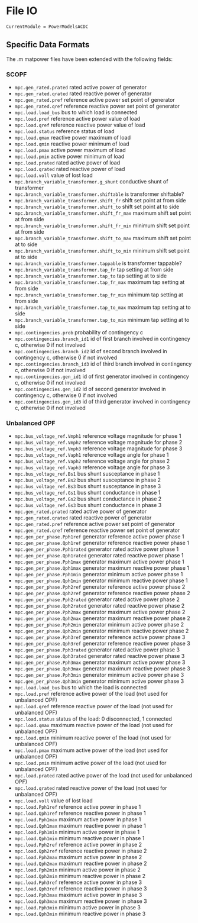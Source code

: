 # File IO

```@meta
CurrentModule = PowerModelsACDC
```

## Specific Data Formats
The .m matpower files have been extended with the following fields:

### SCOPF

- `mpc.gen_rated.prated` rated active power of generator
- `mpc.gen_rated.qrated` rated reactive power of generator
- `mpc.gen_rated.pref`  reference active power set point of generator
- `mpc.gen_rated.qref`  reference reactive power set point of generator
- `mpc.load.load_bus` bus to which load is connected
- `mpc.load.pref` reference active power value of load
- `mpc.load.qref` reference reactive power value of load
- `mpc.load.status` reference status of load
- `mpc.load.qmax` reactive power maximum of load
- `mpc.load.qmin` reactive power minimum of load
- `mpc.load.pmax` active power maximum of load
- `mpc.load.pmin` active power minimum of load
- `mpc.load.prated` rated active power of load
- `mpc.load.qrated` rated reactive power of load
- `mpc.load.voll` value of lost load
- `mpc.branch_variable_transformer.g_shunt` conductive shunt of transformer
- `mpc.branch_variable_transformer.shiftable` is transformer shiftable?
- `mpc.branch_variable_transformer.shift_fr` shift set point at from side
- `mpc.branch_variable_transformer.shift_to` shift set point at to side
- `mpc.branch_variable_transformer.shift_fr_max` maximum shift set point at from side
- `mpc.branch_variable_transformer.shift_fr_min` minimum shift set point at from side
- `mpc.branch_variable_transformer.shift_to_max` maximum shift set point at to side
- `mpc.branch_variable_transformer.shift_to_min` minimum shift set point at to side
- `mpc.branch_variable_transformer.tappable` is transformer tappable?
- `mpc.branch_variable_transformer.tap_fr` tap setting at from side
- `mpc.branch_variable_transformer.tap_to` tap setting at to side
- `mpc.branch_variable_transformer.tap_fr_max` maximum tap setting at from side
- `mpc.branch_variable_transformer.tap_fr_min` minimum tap setting at from side
- `mpc.branch_variable_transformer.tap_to_max` maximum tap setting at to side
- `mpc.branch_variable_transformer.tap_to_min` minimum tap setting at to side
- `mpc.contingencies.prob` probability of contingency c
- `mpc.contingencies.branch_id1` id of first branch involved in contingency c, otherwise 0 if not involved
- `mpc.contingencies.branch_id2` id of second branch involved in contingency c, otherwise 0 if not involved
- `mpc.contingencies.branch_id3` id of third branch involved in contingency c, otherwise 0 if not involved
- `mpc.contingencies.gen_id1` id of first generator involved in contingency c, otherwise 0 if not involved
- `mpc.contingencies.gen_id2` id of second generator involved in contingency c, otherwise 0 if not involved
- `mpc.contingencies.gen_id3` id of third generator involved in contingency c, otherwise 0 if not involved



### Unbalanced OPF
- `mpc.bus_voltage_ref.Vmph1` reference voltage magnitude for phase 1
- `mpc.bus_voltage_ref.Vmph2` reference voltage magnitude for phase 2
- `mpc.bus_voltage_ref.Vmph3` reference voltage magnitude for phase 3
- `mpc.bus_voltage_ref.Vaph1` reference voltage angle for phase 1
- `mpc.bus_voltage_ref.Vaph2` reference voltage angle for phase 2
- `mpc.bus_voltage_ref.Vaph3` reference voltage angle for phase 3
- `mpc.bus_voltage_ref.Bs1` bus shunt susceptance in phase 1
- `mpc.bus_voltage_ref.Bs2` bus shunt susceptance in phase 2
- `mpc.bus_voltage_ref.Bs3` bus shunt susceptance in phase 3
- `mpc.bus_voltage_ref.Gs1` bus shunt conductance in phase 1
- `mpc.bus_voltage_ref.Gs2` bus shunt conductance in phase 2
- `mpc.bus_voltage_ref.Gs3` bus shunt conductance in phase 3
- `mpc.gen_rated.prated` rated active power of generator
- `mpc.gen_rated.qrated` rated reactive power of generator
- `mpc.gen_rated.pref`  reference active power set point of generator
- `mpc.gen_rated.qref`  reference reactive power set point of generator
- `mpc.gen_per_phase.Pph1ref` generator reference active power phase 1
- `mpc.gen_per_phase.Qph1ref` generator reference reactive power phase 1
- `mpc.gen_per_phase.Pph1rated` generator rated active power phase 1
- `mpc.gen_per_phase.Qph1rated` generator rated reactive power phase 1
- `mpc.gen_per_phase.Pph1max` generator maximum active power phase 1
- `mpc.gen_per_phase.Qph1max` generator maximum reactive power phase 1
- `mpc.gen_per_phase.Pph1min` generator minimum active power phase 1
- `mpc.gen_per_phase.Qph1min` generator minimum reactive power phase 1
- `mpc.gen_per_phase.Pph2ref` generator reference active power phase 2
- `mpc.gen_per_phase.Qph2ref` generator reference reactive power phase 2
- `mpc.gen_per_phase.Pph2rated` generator rated active power phase 2
- `mpc.gen_per_phase.Qph2rated` generator rated reactive power phase 2
- `mpc.gen_per_phase.Pph2max` generator maximum active power phase 2
- `mpc.gen_per_phase.Qph2max` generator maximum reactive power phase 2
- `mpc.gen_per_phase.Pph2min` generator minimum active power phase 2
- `mpc.gen_per_phase.Qph2min` generator minimum reactive power phase 2
- `mpc.gen_per_phase.Pph3ref` generator reference active power phase 3
- `mpc.gen_per_phase.Qph3ref` generator reference reactive power phase 3
- `mpc.gen_per_phase.Pph3rated` generator rated active power phase 3
- `mpc.gen_per_phase.Qph3rated` generator rated reactive power phase 3
- `mpc.gen_per_phase.Pph3max` generator maximum active power phase 3
- `mpc.gen_per_phase.Qph3max` generator maximum reactive power phase 3
- `mpc.gen_per_phase.Pph3min` generator minimum active power phase 3
- `mpc.gen_per_phase.Qph3min` generator minimum active power phase 3
- `mpc.load.load_bus` bus to which the load is connected
- `mpc.load.pref` reference active power of the load (not used for unbalanced OPF)
- `mpc.load.qref` reference reactive power of the load (not used for unbalanced OPF)
- `mpc.load.status` status of the load: 0 disconnected, 1 connected
- `mpc.load.qmax` maximum reactive power of the load (not used for unbalanced OPF)
- `mpc.load.qmin` minimum reactive power of the load (not used for unbalanced OPF)
- `mpc.load.pmax` maximum active power of the load (not used for unbalanced OPF)
- `mpc.load.pmin` minimum active power of the load (not used for unbalanced OPF)
- `mpc.load.prated` rated active power of the load (not used for unbalanced OPF)
- `mpc.load.qrated` rated reactive power of the load (not used for unbalanced OPF)
- `mpc.load.voll` value of lost load
- `mpc.load.Pph1ref` reference active power in phase 1
- `mpc.load.Qph1ref` reference reactive power in phase 1
- `mpc.load.Pph1max` maximum active power in phase 1
- `mpc.load.Qph1max` maximum reactive power in phase 1
- `mpc.load.Pph1min` minimum active power in phase 1
- `mpc.load.Qph1min` minimum reactive power in phase 1
- `mpc.load.Pph2ref` reference active power in phase 2
- `mpc.load.Qph2ref` reference reactive power in phase 2
- `mpc.load.Pph2max` maximum active power in phase 2
- `mpc.load.Qph2max` maximum reactive power in phase 2
- `mpc.load.Pph2min` minimum active power in phase 2
- `mpc.load.Qph2min` minimum reactive power in phase 2
- `mpc.load.Pph3ref` reference active power in phase 3
- `mpc.load.Qph3ref` reference reactive power in phase 3
- `mpc.load.Pph3max` maximum active power in phase 3
- `mpc.load.Qph3max` maximum reactive power in phase 3
- `mpc.load.Pph3min` minimum active power in phase 3
- `mpc.load.Qph3min` minimum reactive power in phase 3

